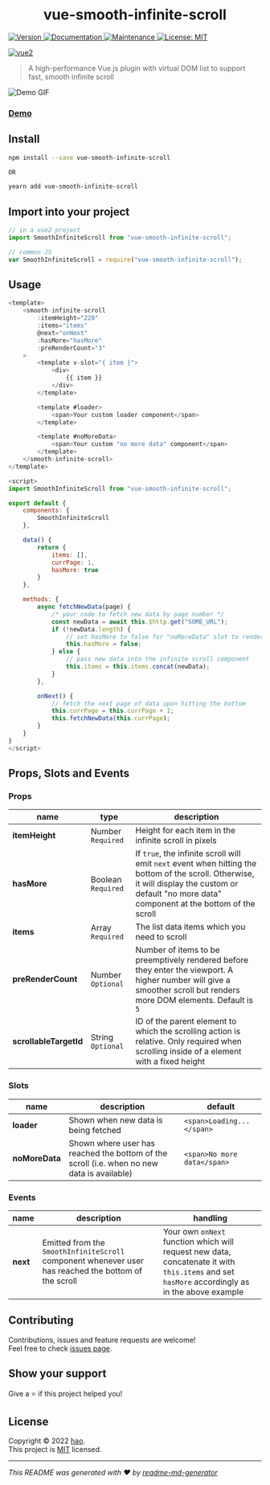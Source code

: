 <h1 align="center">vue-smooth-infinite-scroll</h1>
<p>
  <a href="https://www.npmjs.com/package/vue-smooth-infinite-scroll" target="_blank">
    <img alt="Version" src="https://img.shields.io/npm/v/vue-smooth-infinite-scroll.svg">
  </a>
  <a href="https://github.com/Haotian9850/vue-smooth-infinite-scroll#readme" target="_blank">
    <img alt="Documentation" src="https://img.shields.io/badge/documentation-yes-brightgreen.svg" />
  </a>
  <a href="https://github.com/Haotian9850/vue-smooth-infinite-scroll/graphs/commit-activity" target="_blank">
    <img alt="Maintenance" src="https://img.shields.io/badge/Maintained%3F-yes-green.svg" />
  </a>
  <a href="https://github.com/Haotian9850/vue-smooth-infinite-scroll/blob/main/license" target="_blank">
    <img alt="License: MIT" src="https://img.shields.io/github/license/Haotian9850/vue-smooth-infinite-scroll" />
  </a>
</p>

[![vue2](https://img.shields.io/badge/vue-2.x-brightgreen.svg)](https://vuejs.org/)

> A high-performance Vue.js plugin with virtual DOM list to support fast, smooth infinite scroll

![Demo GIF](https://github.com/Haotian9850/vue-smooth-infinite-scroll/blob/main/gif/vue-smooth-infinite-scroll_demo_compressed.gif)

### [Demo](https://github.com/Haotian9850/vue-smooth-infinite-scroll/blob/main/gif/vue-smooth-infinite-scroll_demo_compressed.gif)

## Install
```sh
npm install --save vue-smooth-infinite-scroll

OR 

yearn add vue-smooth-infinite-scroll
```

## Import into your project 
```js
// in a vue2 project
import SmoothInfiniteScroll from "vue-smooth-infinite-scroll";

// common JS
var SmoothInfiniteScroll = require("vue-smooth-infinite-scroll");
```

## Usage
```js
<template>
    <smooth-infinite-scroll
        :itemHeight="220"
        :items="items"
        @next="onNext"
        :hasMore="hasMore"
        :preRenderCount="3"
    >
        <template v-slot="{ item }">
            <div>
                {{ item }}
            </div>
        </template>

        <template #loader>
            <span>Your custom loader component</span>
        </template>

        <template #noMoreData>
            <span>Your custom "no more data" component</span>
        </template>
    </smooth-infinite-scroll>
</template>

<script>
import SmoothInfiniteScroll from "vue-smooth-infinite-scroll";

export default {
    components: {
        SmoothInfiniteScroll
    },

    data() {
        return {
            items: [],
            currPage: 1,
            hasMore: true
        }
    },

    methods: {
        async fetchNewData(page) {
            /* your code to fetch new data by page number */
            const newData = await this.$http.get("SOME_URL");
            if (!newData.length) {
                // set hasMore to false for "noMoreData" slot to render
                this.hasMore = false;
            } else {
                // pass new data into the infinite scroll component
                this.items = this.items.concat(newData);
            }
        },

        onNext() {
            // fetch the next page of data upon hitting the bottom
            this.currPage = this.currPage + 1;
            this.fetchNewData(this.currPage);
        }
    }
}
</script>
```
## Props, Slots and Events
### Props
| name                           | type                 | description                                                                                                                                                                                                                                                                                                                                   |
| ------------------------------ | -------------------- | --------------------------------------------------------------------------------------------------------------------------------------------------------------------------------------------------------------------------------------------------------------------------------------------------------------------------------------------- |
| **itemHeight**                 | Number `Required`      | Height for each item in the infinite scroll in pixels |
| **hasMore**                    | Boolean `Required`     | If `true`, the infinite scroll will emit `next` event when hitting the bottom of the scroll. Otherwise, it will display the custom or default "no more data" component at the bottom of the scroll |
| **items**                      | Array `Required`       | The list data items which you need to scroll  |
| **preRenderCount**             | Number `Optional`      | Number of items to be preemptively rendered before they enter the viewport. A higher number will give a smoother scroll but renders more DOM elements. Default is `5`|
| **scrollableTargetId**         | String `Optional`      | ID of the parent element to which the scrolling action is relative. Only required when scrolling inside of a element with a fixed height |

### Slots
| name                           | description                 | default                                                                                                                                                                                                                                                                                                                                   |
| ------------------------------ | -------------------- | --------------------------------------------------------------------------------------------------------------------------------------------------------------------------------------------------------------------------------------------------------------------------------------------------------------------------------------------- |
| **loader**      | Shown when new data is being fetched | `<span>Loading...</span>` |
| **noMoreData**  | Shown where user has reached the bottom of the scroll (i.e. when no new data is available)     | `<span>No more data</span>` |

### Events
| name                           | description                 | handling                                                                                                                                                                                                                                                                                                                                   |
| ------------------------------ | -------------------- | --------------------------------------------------------------------------------------------------------------------------------------------------------------------------------------------------------------------------------------------------------------------------------------------------------------------------------------------- |
| **next**      | Emitted from the `SmoothInfiniteScroll` component whenever user has reached the bottom of the scroll  | Your own `onNext` function which will request new data, concatenate it with `this.items` and set `hasMore` accordingly as in the above example |

## Contributing

Contributions, issues and feature requests are welcome!<br />Feel free to check [issues page](https://github.com/Haotian9850/vue-smooth-infinite-scroll/issues). 

## Show your support
Give a ⭐️ if this project helped you!

## License

Copyright © 2022 [hao](https://github.com/Haotian9850).<br />
This project is [MIT](https://github.com/Haotian9850/vue-smooth-infinite-scroll/blob/main/LICENSE) licensed.

***
_This README was generated with ❤️ by [readme-md-generator](https://github.com/kefranabg/readme-md-generator)_

